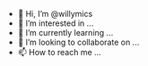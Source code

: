 - 👋 Hi, I’m @willymics
- 👀 I’m interested in ...
- 🌱 I’m currently learning ...
- 💞️ I’m looking to collaborate on ...
- 📫 How to reach me ...

<!---
willymics/willymics is a ✨ special ✨ repository because its `README.md` (this file) appears on your GitHub profile.
You can click the Preview link to take a look at your changes.
--->
